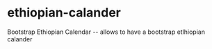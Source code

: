 # ethiopian-calander
Bootstrap Ethiopian Calendar -- allows to have a bootstrap etlhiopian calander 
